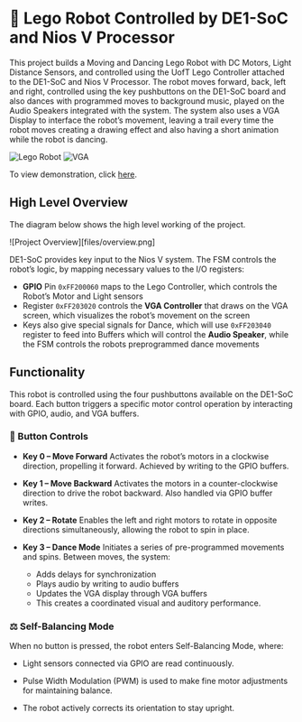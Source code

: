 # 🤖 Lego Robot Controlled by DE1-SoC and Nios V Processor

This project builds a Moving and Dancing Lego Robot with DC Motors, Light Distance Sensors, and controlled using the UofT Lego Controller attached to the DE1-SoC and Nios V Processor. The robot moves forward, back, left and right, controlled using the key pushbuttons on the DE1-SoC board and also dances with programmed moves to background music, played on the Audio Speakers integrated with the system. The system also uses a VGA Display to interface the robot’s movement, leaving a trail every time the robot moves creating a drawing effect and also having a short animation while the robot is dancing.

![Lego Robot](/files/robot.png)
![VGA](/files/vga.png)

To view demonstration, click [here](files/demonstration.mp4).
## High Level Overview
The diagram below shows the high level working of the project. 

![Project Overview][files/overview.png]

DE1-SoC provides key input to the Nios V system. The FSM controls the robot’s logic, by mapping necessary values to the I/O registers:
- **GPIO** Pin ```0xFF200060``` maps to the Lego Controller, which controls the Robot’s Motor and Light sensors
- Register ```0xFF203020``` controls the **VGA Controller** that draws on the VGA screen, which visualizes the robot’s movement on the screen
- Keys also give special signals for Dance, which will use ```0xFF203040``` register to feed into Buffers which will control the **Audio Speaker**, while the FSM controls the robots preprogrammed dance movements

## Functionality

This robot is controlled using the four pushbuttons available on the DE1-SoC board. Each button triggers a specific motor control operation by interacting with GPIO, audio, and VGA buffers.

### 🔘 Button Controls
- **Key 0 – Move Forward**
  Activates the robot’s motors in a clockwise direction, propelling it forward. Achieved by writing to the GPIO buffers.

- **Key 1 – Move Backward**
  Activates the motors in a counter-clockwise direction to drive the robot backward. Also handled via GPIO buffer writes.

- **Key 2 – Rotate**
  Enables the left and right motors to rotate in opposite directions simultaneously, allowing the robot to spin in place.

- **Key 3 – Dance Mode**
  Initiates a series of pre-programmed movements and spins. Between moves, the system:

  - Adds delays for synchronization
  - Plays audio by writing to audio buffers
  - Updates the VGA display through VGA buffers
  - This creates a coordinated visual and auditory performance.

### ⚖️ Self-Balancing Mode
When no button is pressed, the robot enters Self-Balancing Mode, where:

- Light sensors connected via GPIO are read continuously.

- Pulse Width Modulation (PWM) is used to make fine motor adjustments for maintaining balance.

- The robot actively corrects its orientation to stay upright.


